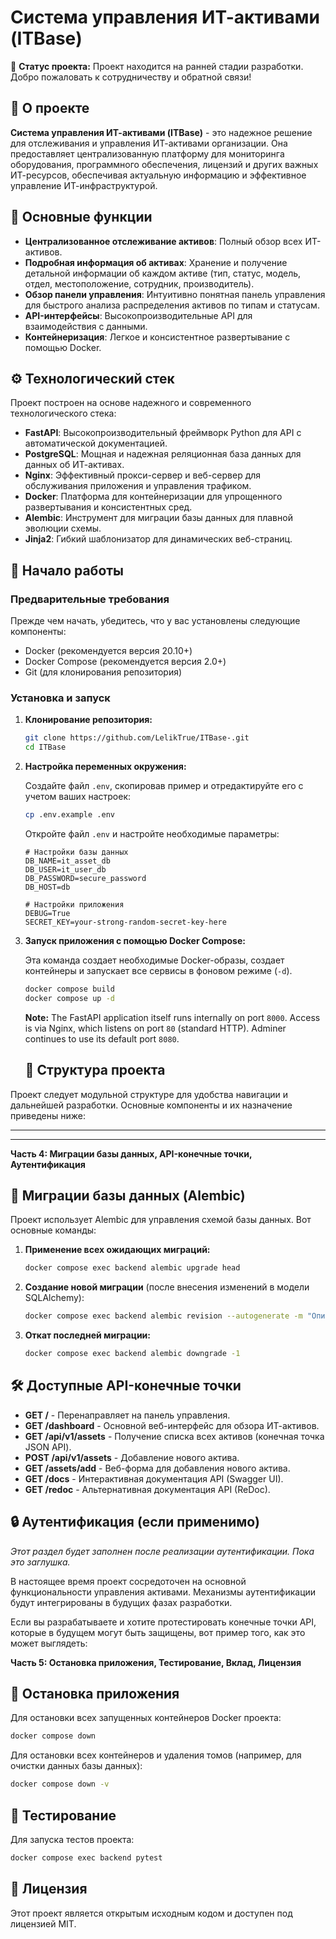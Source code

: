 # Система управления ИТ-активами (ITBase)

🚧 **Статус проекта:** Проект находится на ранней стадии разработки. Добро пожаловать к сотрудничеству и обратной связи!

## 📝 О проекте

**Система управления ИТ-активами (ITBase)** - это надежное решение для отслеживания и управления ИТ-активами организации. Она предоставляет централизованную платформу для мониторинга оборудования, программного обеспечения, лицензий и других важных ИТ-ресурсов, обеспечивая актуальную информацию и эффективное управление ИТ-инфраструктурой.

## 🚀 Основные функции

*   **Централизованное отслеживание активов**: Полный обзор всех ИТ-активов.
*   **Подробная информация об активах**: Хранение и получение детальной информации об каждом активе (тип, статус, модель, отдел, местоположение, сотрудник, производитель).
*   **Обзор панели управления**: Интуитивно понятная панель управления для быстрого анализа распределения активов по типам и статусам.
*   **API-интерфейсы**: Высокопроизводительные API для взаимодействия с данными.
*   **Контейнеризация**: Легкое и консистентное развертывание с помощью Docker.

## ⚙️ Технологический стек

Проект построен на основе надежного и современного технологического стека:

*   **FastAPI**: Высокопроизводительный фреймворк Python для API с автоматической документацией.
*   **PostgreSQL**: Мощная и надежная реляционная база данных для данных об ИТ-активах.
*   **Nginx**: Эффективный прокси-сервер и веб-сервер для обслуживания приложения и управления трафиком.
*   **Docker**: Платформа для контейнеризации для упрощенного развертывания и консистентных сред.
*   **Alembic**: Инструмент для миграции базы данных для плавной эволюции схемы.
*   **Jinja2**: Гибкий шаблонизатор для динамических веб-страниц.

## 🏁 Начало работы

### Предварительные требования

Прежде чем начать, убедитесь, что у вас установлены следующие компоненты:

*   Docker (рекомендуется версия 20.10+)
*   Docker Compose (рекомендуется версия 2.0+)
*   Git (для клонирования репозитория)

### Установка и запуск

1.  **Клонирование репозитория:**

    ```bash
    git clone https://github.com/LelikTrue/ITBase-.git
    cd ITBase
    ```

2.  **Настройка переменных окружения:**

    Создайте файл `.env`, скопировав пример и отредактируйте его с учетом ваших настроек:

    ```bash
    cp .env.example .env
    ```

    Откройте файл `.env` и настройте необходимые параметры:

    ```env
    # Настройки базы данных
    DB_NAME=it_asset_db
    DB_USER=it_user_db
    DB_PASSWORD=secure_password
    DB_HOST=db

    # Настройки приложения
    DEBUG=True
    SECRET_KEY=your-strong-random-secret-key-here
    ```

3.  **Запуск приложения с помощью Docker Compose:**

    Эта команда создает необходимые Docker-образы, создает контейнеры и запускает все сервисы в фоновом режиме (`-d`).

    ```bash
    docker compose build
    docker compose up -d
    ```

    **Note:** The FastAPI application itself runs internally on port `8000`. Access is via Nginx, which listens on port `80` (standard HTTP). Adminer continues to use its default port `8080`.

    ## 📂 Структура проекта

Проект следует модульной структуре для удобства навигации и дальнейшей разработки. Основные компоненты и их назначение приведены ниже:

**********************************
*********************************

**Часть 4: Миграции базы данных, API-конечные точки, Аутентификация**


## 🔄 Миграции базы данных (Alembic)

Проект использует Alembic для управления схемой базы данных. Вот основные команды:

1.  **Применение всех ожидающих миграций:**

    ```bash
    docker compose exec backend alembic upgrade head
    ```

2.  **Создание новой миграции** (после внесения изменений в модели SQLAlchemy):

    ```bash
    docker compose exec backend alembic revision --autogenerate -m "Описание ваших изменений"
    ```

3.  **Откат последней миграции:**

    ```bash
    docker compose exec backend alembic downgrade -1
    ```

## 🛠 Доступные API-конечные точки

*   **GET /** - Перенаправляет на панель управления.
*   **GET /dashboard** - Основной веб-интерфейс для обзора ИТ-активов.
*   **GET /api/v1/assets** - Получение списка всех активов (конечная точка JSON API).
*   **POST /api/v1/assets** - Добавление нового актива.
*   **GET /assets/add** - Веб-форма для добавления нового актива.
*   **GET /docs** - Интерактивная документация API (Swagger UI).
*   **GET /redoc** - Альтернативная документация API (ReDoc).

## 🔒 Аутентификация (если применимо)

*Этот раздел будет заполнен после реализации аутентификации. Пока это заглушка.*

В настоящее время проект сосредоточен на основной функциональности управления активами. Механизмы аутентификации будут интегрированы в будущих фазах разработки.

Если вы разрабатываете и хотите протестировать конечные точки API, которые в будущем могут быть защищены, вот пример того, как это может выглядеть:


**Часть 5: Остановка приложения, Тестирование, Вклад, Лицензия**

## 🛑 Остановка приложения

Для остановки всех запущенных контейнеров Docker проекта:
```bash
docker compose down
```
Для остановки всех контейнеров и удаления томов (например, для очистки данных базы данных):
```bash
docker compose down -v
```

## 🧪 Тестирование
Для запуска тестов проекта:
```bash
docker compose exec backend pytest
```

## 📄 Лицензия
Этот проект является открытым исходным кодом и доступен под лицензией MIT.
